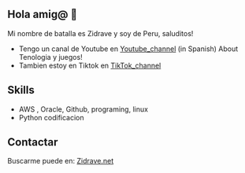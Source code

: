 ## Hola amig@  🙌
Mi nombre de batalla es Zidrave y soy de Peru, saluditos!
* Tengo un canal de Youtube en [Youtube_channel](https://www.youtube.com/@zidrave) (in Spanish) About Tenologia y juegos!
* Tambien estoy en Tiktok en  [TikTok_channel](https://www.tiktok.com/@zidrave?lang=es)

## Skills
* AWS , Oracle, Github, programing, linux
* Python codificacion

## Contactar
Buscarme puede en: [Zidrave.net](https://zidrave.net)
